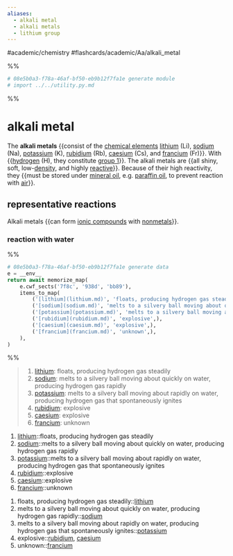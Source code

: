 ```yaml
---
aliases:
  - alkali metal
  - alkali metals
  - lithium group
---
```


#academic/chemistry #flashcards/academic/Aa/alkali_metal

%%
```Python
# 08e5b0a3-f78a-46af-bf50-eb9b12f7fa1e generate module
# import ../../utility.py.md
```
%%

# alkali metal

The __alkali metals__ {{consist of the [chemical elements](chemical%20element.md) [lithium](lithium.md) (Li), [sodium](sodium.md) (Na), [potassium](potassium.md) (K), [rubidium](rubidium.md) (Rb), [caesium](caesium.md) (Cs), and [francium](francium.md) (Fr)}}. With {{[hydrogen](hydrogen.md) (H), they constitute [group 1](group%20(periodic%20table).md#^group-1)}}. The alkali metals are {{all shiny, soft, low-[density](density.md), and highly [reactive](reactivity%20(chemistry).md)}}. Because of their high reactivity, they {{must be stored under [mineral oil](mineral%20oil.md), e.g. [paraffin oil](paraffin%20oil.md), to prevent reaction with [air](air.md)}}. <!--SR:!2023-05-18,36,270!2023-06-06,54,310!2023-05-03,24,250!2023-07-08,67,250-->

## representative reactions

Alkali metals {{can form [ionic compounds](ionic%20compound.md) with [nonmetals](nonmetal.md)}}. <!--SR:!2023-05-04,25,250-->

### reaction with water

%%
```Python
# 08e5b0a3-f78a-46af-bf50-eb9b12f7fa1e generate data
e = __env__
return await memorize_map(
	e.cwf_sects('7f8c', '938d', 'bb89'),
	items_to_map(
		('[lithium](lithium.md)', 'floats, producing hydrogen gas steadily',),
		('[sodium](sodium.md)', 'melts to a silvery ball moving about quickly on water, producing hydrogen gas rapidly',),
		('[potassium](potassium.md)', 'melts to a silvery ball moving about rapidly on water, producing hydrogen gas that spontaneously ignites',),
		('[rubidium](rubidium.md)', 'explosive',),
		('[caesium](caesium.md)', 'explosive',),
		('[francium](francium.md)', 'unknown',),
	),
)
```
%%

<!--08e5b0a3-f78a-46af-bf50-eb9b12f7fa1e generate section="7f8c"--><!-- The following content is generated at 2023-03-31T11:11:36.664051+08:00. Any edits will be overridden! -->

> 1. [lithium](lithium.md): floats, producing hydrogen gas steadily
> 2. [sodium](sodium.md): melts to a silvery ball moving about quickly on water, producing hydrogen gas rapidly
> 3. [potassium](potassium.md): melts to a silvery ball moving about rapidly on water, producing hydrogen gas that spontaneously ignites
> 4. [rubidium](rubidium.md): explosive
> 5. [caesium](caesium.md): explosive
> 6. [francium](francium.md): unknown

<!--/08e5b0a3-f78a-46af-bf50-eb9b12f7fa1e-->

<!--08e5b0a3-f78a-46af-bf50-eb9b12f7fa1e generate section="938d"--><!-- The following content is generated at 2023-03-31T11:11:36.676019+08:00. Any edits will be overridden! -->

1. [lithium](lithium.md)::floats, producing hydrogen gas steadily <!--SR:!2023-06-10,41,230-->
2. [sodium](sodium.md)::melts to a silvery ball moving about quickly on water, producing hydrogen gas rapidly <!--SR:!2023-05-04,26,250-->
3. [potassium](potassium.md)::melts to a silvery ball moving about rapidly on water, producing hydrogen gas that spontaneously ignites <!--SR:!2023-05-21,39,270-->
4. [rubidium](rubidium.md)::explosive <!--SR:!2023-06-05,50,290-->
5. [caesium](caesium.md)::explosive <!--SR:!2023-06-01,47,290-->
6. [francium](francium.md)::unknown <!--SR:!2023-06-12,59,310-->

<!--/08e5b0a3-f78a-46af-bf50-eb9b12f7fa1e-->

<!--08e5b0a3-f78a-46af-bf50-eb9b12f7fa1e generate section="bb89"--><!-- The following content is generated at 2023-03-31T11:11:36.650089+08:00. Any edits will be overridden! -->

1. floats, producing hydrogen gas steadily::[lithium](lithium.md) <!--SR:!2023-06-08,52,290-->
2. melts to a silvery ball moving about quickly on water, producing hydrogen gas rapidly::[sodium](sodium.md) <!--SR:!2023-05-17,36,270-->
3. melts to a silvery ball moving about rapidly on water, producing hydrogen gas that spontaneously ignites::[potassium](potassium.md) <!--SR:!2023-05-10,30,270-->
4. explosive::[rubidium](rubidium.md), [caesium](caesium.md) <!--SR:!2023-05-09,28,250-->
5. unknown::[francium](francium.md) <!--SR:!2023-06-07,55,310-->

<!--/08e5b0a3-f78a-46af-bf50-eb9b12f7fa1e-->
